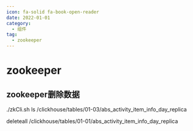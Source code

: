 ```yaml
---
icon: fa-solid fa-book-open-reader
date: 2022-01-01
category:
  - 组件
tag:
  - zookeeper
---
```


# zookeeper

## zookeeper删除数据


./zkCli.sh
ls /clickhouse/tables/01-03/abs_activity_item_info_day_replica

deleteall /clickhouse/tables/01-01/abs_activity_item_info_day_replica
